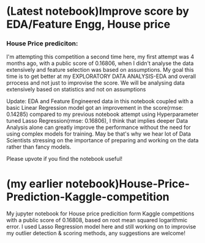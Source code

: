 # (Latest notebook)Improve score by EDA/Feature Engg, House price
### House Price prediciton:
I'm attempting this competition a second time here, my first attempt was 4 months ago, with a public score of 0.16806, when I didn't analyse the data extensively and feature selection was based on assumptions. My goal this time is to get better at my EXPLORATORY DATA ANALYSIS-EDA and overall prrocess and not just to improvise the score. We will be analysing data extensively based on statistics and not on assumptions

Update: EDA and Feature Engineered data in this notebook coupled with a basic Linear Regression model got an improvement in the score(rmse: 0.14285) compared to my previous notebook attempt using Hyperparameter tuned Lasso Regression(rmse: 0.16806), I think that implies deeper Data Analysis alone can greatly improve the performance without the need for using complex models for training. May be that's why we hear lot of Data Scientists stressing on the importance of preparing and working on the data rather than fancy models.

Please upvote if you find the notebook useful!




# (my earlier notebook)House-Price-Prediction-Kaggle-competition
My jupyter notebook for House price predicition form Kaggle competitions
with a public score of 0.16808, based on root mean squared logarithmic error. I used Lasso Regression model here and still working on to improvise my outlier detection & scoring methods, any suggestions are welcome!
